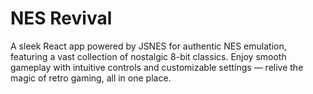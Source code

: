# NES Revival

A sleek React app powered by JSNES for authentic NES emulation, featuring a vast collection of nostalgic 8-bit classics. Enjoy smooth gameplay with intuitive controls and customizable settings — relive the magic of retro gaming, all in one place.
